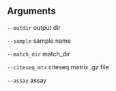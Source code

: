 

## Arguments
`--outdir` output dir

`--sample` sample name

`--match_dir` match_dir

`--citeseq_mtx` citeseq matrix .gz file

`--assay` assay

